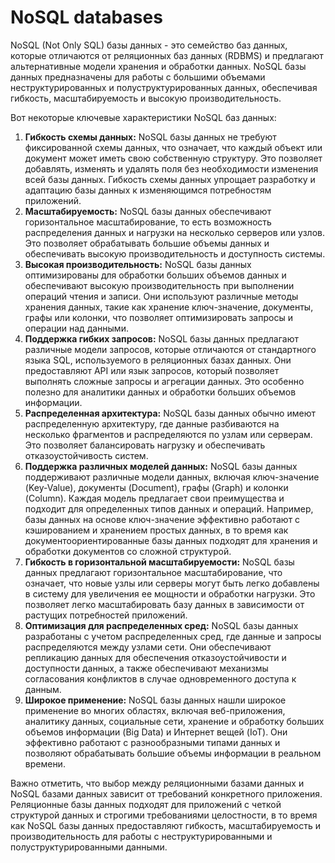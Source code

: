 # NoSQL databases

NoSQL (Not Only SQL) базы данных - это семейство баз данных, которые отличаются от реляционных баз данных (RDBMS) и предлагают альтернативные модели хранения и обработки данных. NoSQL базы данных предназначены для работы с большими объемами неструктурированных и полуструктурированных данных, обеспечивая гибкость, масштабируемость и высокую производительность.

Вот некоторые ключевые характеристики NoSQL баз данных:

1. **Гибкость схемы данных:** NoSQL базы данных не требуют фиксированной схемы данных, что означает, что каждый объект или документ может иметь свою собственную структуру. Это позволяет добавлять, изменять и удалять поля без необходимости изменения всей базы данных. Гибкость схемы данных упрощает разработку и адаптацию базы данных к изменяющимся потребностям приложений.
2. **Масштабируемость:** NoSQL базы данных обеспечивают горизонтальное масштабирование, то есть возможность распределения данных и нагрузки на несколько серверов или узлов. Это позволяет обрабатывать большие объемы данных и обеспечивать высокую производительность и доступность системы.
3. **Высокая производительность:** NoSQL базы данных оптимизированы для обработки больших объемов данных и обеспечивают высокую производительность при выполнении операций чтения и записи. Они используют различные методы хранения данных, такие как хранение ключ-значение, документы, графы или колонки, что позволяет оптимизировать запросы и операции над данными.
4. **Поддержка гибких запросов:** NoSQL базы данных предлагают различные модели запросов, которые отличаются от стандартного языка SQL, используемого в реляционных базах данных. Они предоставляют API или язык запросов, который позволяет выполнять сложные запросы и агрегации данных. Это особенно полезно для аналитики данных и обработки больших объемов информации.
5. **Распределенная архитектура:** NoSQL базы данных обычно имеют распределенную архитектуру, где данные разбиваются на несколько фрагментов и распределяются по узлам или серверам. Это позволяет балансировать нагрузку и обеспечивать отказоустойчивость систем.
6. **Поддержка различных моделей данных:** NoSQL базы данных поддерживают различные модели данных, включая ключ-значение (Key-Value), документы (Document), графы (Graph) и колонки (Column). Каждая модель предлагает свои преимущества и подходит для определенных типов данных и операций. Например, базы данных на основе ключ-значение эффективно работают с кэшированием и хранением простых данных, в то время как документоориентированные базы данных подходят для хранения и обработки документов со сложной структурой.
7. **Гибкость в горизонтальной масштабируемости:** NoSQL базы данных предлагают горизонтальное масштабирование, что означает, что новые узлы или серверы могут быть легко добавлены в систему для увеличения ее мощности и обработки нагрузки. Это позволяет легко масштабировать базу данных в зависимости от растущих потребностей приложений.
8. **Оптимизация для распределенных сред:** NoSQL базы данных разработаны с учетом распределенных сред, где данные и запросы распределяются между узлами сети. Они обеспечивают репликацию данных для обеспечения отказоустойчивости и доступности данных, а также обеспечивают механизмы согласования конфликтов в случае одновременного доступа к данным.
9. **Широкое применение:** NoSQL базы данных нашли широкое применение во многих областях, включая веб-приложения, аналитику данных, социальные сети, хранение и обработку больших объемов информации (Big Data) и Интернет вещей (IoT). Они эффективно работают с разнообразными типами данных и позволяют обрабатывать большие объемы информации в реальном времени.

Важно отметить, что выбор между реляционными базами данных и NoSQL базами данных зависит от требований конкретного приложения. Реляционные базы данных подходят для приложений с четкой структурой данных и строгими требованиями целостности, в то время как NoSQL базы данных предоставляют гибкость, масштабируемость и производительность для работы с неструктурированными и полуструктурированными данными.
